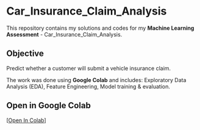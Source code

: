 # Car_Insurance_Claim_Analysis

This repository contains my solutions and codes for my **Machine Learning Assessment** - Car_Insurance_Claim_Analysis.  

## Objective
Predict whether a customer will submit a vehicle insurance claim.


The work was done using **Google Colab** and includes: 
Exploratory Data Analysis (EDA),
Feature Engineering,
Model training & evaluation.

## Open in Google Colab
[[Open In Colab](https://colab.research.google.com/drive/1XUKzWUmhNNDe9KI1SNpI-Db1FL1zvfBn?usp=sharing)]
